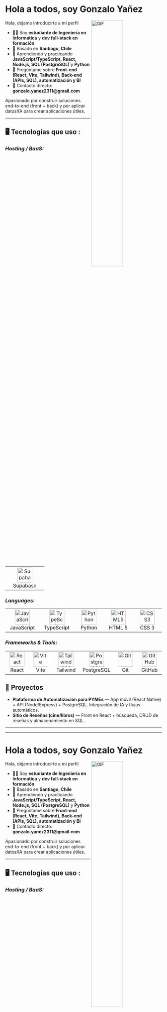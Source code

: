 # Hola a todos, soy Gonzalo Yañez
<img align="right" alt="GIF" src="https://github.com/abhisheknaiidu/abhisheknaiidu/blob/master/code.gif?raw=true" width="45%" />

Hola, déjame introducirte a mi perfil

<ul>
  <li>👨‍🎓 Soy <b>estudiante de Ingeniería en Informática</b> y <b>dev full-stack en formación</b></li>
  <li>📍 Basado en <b>Santiago, Chile</b></li>
  <li>🌱 Aprendiendo y practicando <b>JavaScript/TypeScript, React, Node.js, SQL (PostgreSQL)</b> y <b>Python</b></li>
  <li>💬 Pregúntame sobre <b>Front-end (React, Vite, Tailwind), Back-end (APIs, SQL), automatización y BI</b></li>
  <li>📮 Contacto directo: <b>gonzalo.yanez2311@gmail.com</b></li>
</ul>

Apasionado por construir soluciones end-to-end (front + back) y por aplicar datos/IA para crear aplicaciones útiles.

---

## 🖥️ Tecnologías que uso :

<h3><i>Hosting / BaaS:</i></h3>
<table>
  <tr>
    <td align="center" width="110">
      <!-- Supabase (SimpleIcons - color oficial) -->
      <img src="https://cdn.simpleicons.org/supabase/3ECF8E" width="48" height="48" alt="Supabase" />
      <br>Supabase
    </td>
  </tr>
</table>

<h3><i>Languages:</i></h3>
<table>
  <tr>
    <td align="center" width="110">
      <img src="https://cdn.jsdelivr.net/gh/devicons/devicon/icons/javascript/javascript-original.svg" width="48" height="48" alt="JavaScript" />
      <br>JavaScript
    </td>
    <td align="center" width="110">
      <img src="https://cdn.jsdelivr.net/gh/devicons/devicon/icons/typescript/typescript-original.svg" width="48" height="48" alt="TypeScript" />
      <br>TypeScript
    </td>
    <td align="center" width="110">
      <img src="https://cdn.jsdelivr.net/gh/devicons/devicon/icons/python/python-original.svg" width="48" height="48" alt="Python" />
      <br>Python
    </td>
    <td align="center" width="110">
      <img src="https://cdn.jsdelivr.net/gh/devicons/devicon/icons/html5/html5-original.svg" width="48" height="48" alt="HTML5" />
      <br>HTML 5
    </td>
    <td align="center" width="110">
      <img src="https://cdn.jsdelivr.net/gh/devicons/devicon/icons/css3/css3-original.svg" width="48" height="48" alt="CSS3" />
      <br>CSS 3
    </td>
  </tr>
</table>

<h3><i>Frameworks &amp; Tools:</i></h3>
<table>
  <tr>
    <td align="center" width="110">
      <img src="https://cdn.jsdelivr.net/gh/devicons/devicon/icons/react/react-original.svg" width="48" height="48" alt="React" />
      <br>React
    </td>
    <td align="center" width="110">
      <img src="https://cdn.jsdelivr.net/gh/devicons/devicon/icons/vitejs/vitejs-original.svg" width="48" height="48" alt="Vite" />
      <br>Vite
    </td>
    <td align="center" width="110">
      <img src="https://cdn.jsdelivr.net/gh/devicons/devicon/icons/tailwindcss/tailwindcss-original.svg" width="48" height="48" alt="Tailwind CSS" />
      <br>Tailwind
    </td>
    <td align="center" width="110">
      <img src="https://cdn.jsdelivr.net/gh/devicons/devicon/icons/postgresql/postgresql-original.svg" width="48" height="48" alt="PostgreSQL" />
      <br>PostgreSQL
    </td>
    <td align="center" width="110">
      <img src="https://cdn.jsdelivr.net/gh/devicons/devicon/icons/git/git-original.svg" width="48" height="48" alt="Git" />
      <br>Git
    </td>
    <td align="center" width="110">
      <!-- GitHub en blanco para tema oscuro -->
      <img src="https://cdn.simpleicons.org/github/ffffff" width="48" height="48" alt="GitHub" />
      <br>GitHub
    </td>
  </tr>
</table>

## 🚧 Proyectos

- <b>Plataforma de Automatización para PYMEs</b> — App móvil (React Native) + API (Node/Express) + PostgreSQL. Integración de IA y flujos automáticos.
- <b>Sitio de Reseñas (cine/libros)</b> — Front en React + búsqueda, CRUD de reseñas y almacenamiento en SQL.

------
------
# Hola a todos, soy Gonzalo Yañez
<img align="right" alt="GIF" src="https://github.com/abhisheknaiidu/abhisheknaiidu/blob/master/code.gif?raw=true" width="45%" />

Hola, déjame introducirte a mi perfil

<ul>
  <li>👨‍🎓 Soy <b>estudiante de Ingeniería en Informática</b> y <b>dev full-stack en formación</b></li>
  <li>📍 Basado en <b>Santiago, Chile</b></li>
  <li>🌱 Aprendiendo y practicando <b>JavaScript/TypeScript, React, Node.js, SQL (PostgreSQL)</b> y <b>Python</b></li>
  <li>💬 Pregúntame sobre <b>Front-end (React, Vite, Tailwind), Back-end (APIs, SQL), automatización y BI</b></li>
  <li>📮 Contacto directo: <b>gonzalo.yanez2311@gmail.com</b></li>
</ul>

Apasionado por construir soluciones end-to-end (front + back) y por aplicar datos/IA para crear aplicaciones útiles.

---

## 🖥️ Tecnologías que uso :

<h3><i>Hosting / BaaS:</i></h3>
<table>
  <tr>
    <td align="center" width="110">
      <!-- Supabase (SimpleIcons - color oficial) -->
      <img src="https://cdn.simpleicons.org/supabase/3ECF8E" width="48" height="48" alt="Supabase" />
      <br>Supabase
    </td>
  </tr>
</table>

<h3><i>Languages:</i></h3>
<table>
  <tr>
    <td align="center" width="110">
      <img src="https://cdn.jsdelivr.net/gh/devicons/devicon/icons/javascript/javascript-original.svg" width="48" height="48" alt="JavaScript" />
      <br>JavaScript
    </td>
    <td align="center" width="110">
      <img src="https://cdn.jsdelivr.net/gh/devicons/devicon/icons/typescript/typescript-original.svg" width="48" height="48" alt="TypeScript" />
      <br>TypeScript
    </td>
    <td align="center" width="110">
      <img src="https://cdn.jsdelivr.net/gh/devicons/devicon/icons/python/python-original.svg" width="48" height="48" alt="Python" />
      <br>Python
    </td>
    <td align="center" width="110">
      <img src="https://cdn.jsdelivr.net/gh/devicons/devicon/icons/html5/html5-original.svg" width="48" height="48" alt="HTML5" />
      <br>HTML 5
    </td>
    <td align="center" width="110">
      <img src="https://cdn.jsdelivr.net/gh/devicons/devicon/icons/css3/css3-original.svg" width="48" height="48" alt="CSS3" />
      <br>CSS 3
    </td>
  </tr>
</table>

<h3><i>Frameworks &amp; Tools:</i></h3>
<table>
  <tr>
    <td align="center" width="110">
      <img src="https://cdn.jsdelivr.net/gh/devicons/devicon/icons/react/react-original.svg" width="48" height="48" alt="React" />
      <br>React
    </td>
    <td align="center" width="110">
      <img src="https://cdn.jsdelivr.net/gh/devicons/devicon/icons/vitejs/vitejs-original.svg" width="48" height="48" alt="Vite" />
      <br>Vite
    </td>
    <td align="center" width="110">
      <img src="https://cdn.jsdelivr.net/gh/devicons/devicon/icons/tailwindcss/tailwindcss-original.svg" width="48" height="48" alt="Tailwind CSS" />
      <br>Tailwind
    </td>
    <td align="center" width="110">
      <img src="https://cdn.jsdelivr.net/gh/devicons/devicon/icons/postgresql/postgresql-original.svg" width="48" height="48" alt="PostgreSQL" />
      <br>PostgreSQL
    </td>
    <td align="center" width="110">
      <img src="https://cdn.jsdelivr.net/gh/devicons/devicon/icons/git/git-original.svg" width="48" height="48" alt="Git" />
      <br>Git
    </td>
    <td align="center" width="110">
      <!-- GitHub en blanco para tema oscuro -->
      <img src="https://cdn.simpleicons.org/github/ffffff" width="48" height="48" alt="GitHub" />
      <br>GitHub
    </td>
  </tr>
</table>

## 🚧 Proyectos

- <b>Plataforma de Automatización para PYMEs</b> — App móvil (React Native) + API (Node/Express) + PostgreSQL. Integración de IA y flujos automáticos.
- <b>Sitio de Reseñas (cine/libros)</b> — Front en React + búsqueda, CRUD de reseñas y almacenamiento en SQL.

------

<a href="https://www.linkedin.com/in/gonya/" target="_blank" rel="noopener noreferrer" title="LinkedIn - Gonzalo Yañez">
  <img src="https://cdn.jsdelivr.net/gh/devicons/devicon/icons/linkedin/linkedin-original.svg"
       width="28" height="28" alt="LinkedIn" />
</a>
